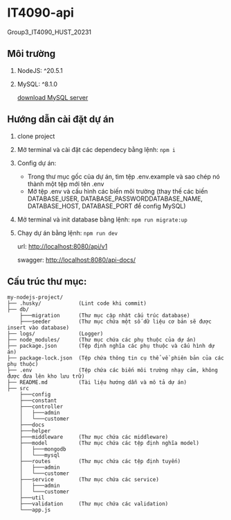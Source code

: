 # IT4090-api

Group3_IT4090_HUST_20231

## Môi trường

1. NodeJS: ^20.5.1
2. MySQL: ^8.1.0

    [download MySQL server](https://dev.mysql.com/downloads/mysql/)

## Hướng dẫn cài đặt dự án

1. clone project

2. Mở terminal và cài đặt các dependecy bằng lệnh: `npm i`

3. Config dự án:
    - Trong thư mục gốc của dự án, tìm tệp .env.example và sao chép nó thành một tệp mới tên .env
    - Mở tệp .env và cấu hình các biến môi trường (thay thế các biến DATABASE_USER, DATABASE_PASSWORDDATABASE_NAME, DATABASE_HOST, DATABASE_PORT để config MySQL)

4. Mở terminal và init database bằng lệnh: `npm run migrate:up`
5. Chạy dự án bằng lệnh: `npm run dev`

    url: <http://localhost:8080/api/v1>

    swagger: <http://localhost:8080/api-docs/>

## Cấu trúc thư mục:

```text
my-nodejs-project/
├── .husky/            (Lint code khi commit)
├── db/
    ├───migration      (Thư mục cập nhật cấu trúc database)
    ├───seeder         (Thư mục chứa một số dữ liệu cơ bản sẽ được insert vào database)
├── logs/              (Logger)
├── node_modules/      (Thư mục chứa các phụ thuộc của dự án)
├── package.json       (Tệp định nghĩa các phụ thuộc và cấu hình dự án)
├── package-lock.json  (Tệp chứa thông tin cụ thể về phiên bản của các phụ thuộc)
├── .env               (Tệp chứa các biến môi trường nhạy cảm, không được đưa lên kho lưu trữ)
├── README.md          (Tài liệu hướng dẫn và mô tả dự án)
├── src
    ├───config
    ├───constant
    ├───controller
    │   ├───admin
    │   └───customer
    ├───docs
    ├───helper
    ├───middleware     (Thư mục chứa các middleware)
    ├───model          (Thư mục chứa các tệp định nghĩa model)
    │   ├───mongodb
    │   └───mysql
    ├───routes         (Thư mục chứa các tệp định tuyến)
    │   ├───admin
    │   └───customer
    ├───service        (Thư mục chứa các service)
    │   ├───admin
    │   └───customer
    ├───util
    ├───validation     (Thư mục chứa các validation)
    └───app.js
```
